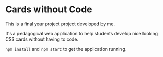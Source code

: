 # Cards without Code

This is a final year project project developed by me.

It's a pedagogical web application to help students develop nice looking CSS cards without having to code.

`npm install` and `npm start` to get the application running.